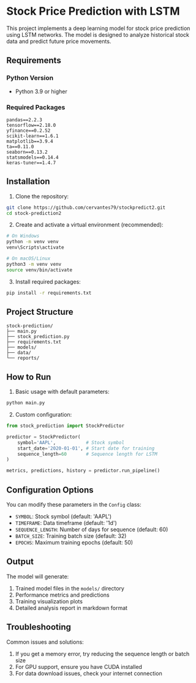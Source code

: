 # Stock Price Prediction with LSTM

This project implements a deep learning model for stock price prediction using LSTM networks. The model is designed to analyze historical stock data and predict future price movements.

## Requirements

### Python Version
- Python 3.9 or higher

### Required Packages
```
pandas==2.2.3
tensorflow==2.18.0
yfinance==0.2.52
scikit-learn==1.6.1
matplotlib==3.9.4
ta==0.11.0
seaborn==0.13.2
statsmodels==0.14.4
keras-tuner==1.4.7
```

## Installation

1. Clone the repository:
```bash
git clone https://github.com/cervantes79/stockpredict2.git
cd stock-prediction2
```

2. Create and activate a virtual environment (recommended):
```bash
# On Windows
python -m venv venv
venv\Scripts\activate

# On macOS/Linux
python3 -m venv venv
source venv/bin/activate
```

3. Install required packages:
```bash
pip install -r requirements.txt
```

## Project Structure
```
stock-prediction/
├── main.py
├── stock_prediction.py
├── requirements.txt
├── models/
├── data/
└── reports/
```

## How to Run

1. Basic usage with default parameters:
```bash
python main.py
```

2. Custom configuration:
```python
from stock_prediction import StockPredictor

predictor = StockPredictor(
    symbol='AAPL',           # Stock symbol
    start_date='2020-01-01', # Start date for training
    sequence_length=60       # Sequence length for LSTM
)

metrics, predictions, history = predictor.run_pipeline()
```

## Configuration Options

You can modify these parameters in the `Config` class:
- `SYMBOL`: Stock symbol (default: 'AAPL')
- `TIMEFRAME`: Data timeframe (default: '1d')
- `SEQUENCE_LENGTH`: Number of days for sequence (default: 60)
- `BATCH_SIZE`: Training batch size (default: 32)
- `EPOCHS`: Maximum training epochs (default: 50)

## Output

The model will generate:
1. Trained model files in the `models/` directory
2. Performance metrics and predictions
3. Training visualization plots
4. Detailed analysis report in markdown format

## Troubleshooting

Common issues and solutions:
1. If you get a memory error, try reducing the sequence length or batch size
2. For GPU support, ensure you have CUDA installed
3. For data download issues, check your internet connection

